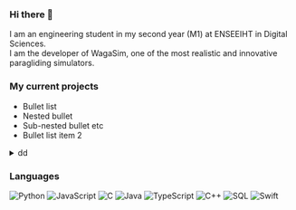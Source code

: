 ### Hi there 👋

I am an engineering student in my second year (M1) at ENSEEIHT in Digital Sciences.<br />
I am the developer of WagaSim, one of the most realistic and innovative paragliding simulators.


### My current projects
* Bullet list
* Nested bullet
* Sub-nested bullet etc
* Bullet list item 2
<details>

<summary>dd</summary>
f
</details>

### Languages

![Python](https://img.shields.io/badge/-Python-000?&logo=Python)
![JavaScript](https://img.shields.io/badge/-JavaScript-000?&logo=JavaScript)
![C](https://img.shields.io/badge/-C-000?&logo=C)
![Java](https://img.shields.io/badge/-Java-000?&logo=Java&logoColor=007396)
![TypeScript](https://img.shields.io/badge/-TypeScript-000?&logo=TypeScript)
![C++](https://img.shields.io/badge/-C++-000?&logo=c%2b%2b&logoColor=00599C)
![SQL](https://img.shields.io/badge/-SQL-000?&logo=MySQL)
![Swift](https://img.shields.io/badge/-Swift-000?&logo=Swift)
